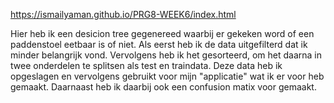 https://ismailyaman.github.io/PRG8-WEEK6/index.html

Hier heb ik een desicion tree gegenereed waarbij er gekeken word of een paddenstoel eetbaar is of niet. 
Als eerst heb ik de data uitgefilterd dat ik minder belangrijk vond. Vervolgens heb ik het gesorteerd, om het daarna in twee onderdelen te splitsen als test en traindata. Deze data heb ik opgeslagen en vervolgens gebruikt voor mijn "applicatie" wat ik er voor heb gemaakt. Daarnaast heb ik daarbij ook een confusion matix voor gemaakt.

